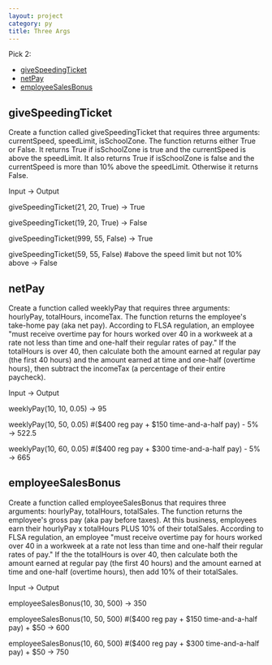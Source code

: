 ```yaml
---
layout: project
category: py
title: Three Args
---
```

Pick 2:
- [giveSpeedingTicket](#giveSpeedingTicket)
- [netPay](#netPay)
- [employeeSalesBonus](#employeeSalesBonus)


## giveSpeedingTicket
Create a function called giveSpeedingTicket that requires three arguments: currentSpeed, speedLimit, isSchoolZone.
The function returns either True or False. It returns True if isSchoolZone is true and the currentSpeed is above the speedLimit.
It also returns True if isSchoolZone is false and the currentSpeed is more than 10% above the speedLimit. Otherwise it returns False.

Input &rarr; Output

giveSpeedingTicket(21, 20, True) &rarr; True

giveSpeedingTicket(19, 20, True) &rarr; False

giveSpeedingTicket(999, 55, False) &rarr; True

giveSpeedingTicket(59, 55, False) #above the speed limit but not 10% above &rarr; False

## netPay
Create a function called weeklyPay that requires three arguments: hourlyPay, totalHours, incomeTax.
The function returns the employee's take-home pay (aka net pay). According to FLSA regulation, an employee "must receive overtime pay for hours worked over 40 in a workweek at a rate not less than time and one-half their regular rates of pay." If the totalHours is over 40, then calculate both the amount earned at regular pay (the first 40 hours) and the amount earned at time and one-half (overtime hours), then subtract the incomeTax (a percentage of their entire paycheck).

Input &rarr; Output

weeklyPay(10, 10, 0.05) &rarr; 95

weeklyPay(10, 50, 0.05) #($400 reg pay + $150 time-and-a-half pay) - 5% &rarr; 522.5

weeklyPay(10, 60, 0.05) #($400 reg pay + $300 time-and-a-half pay) - 5% &rarr; 665

## employeeSalesBonus
Create a function called employeeSalesBonus that requires three arguments: hourlyPay, totalHours, totalSales.
The function returns the employee's gross pay (aka pay before taxes). At this business, employees earn their hourlyPay x totalHours PLUS 10% of their totalSales. According to FLSA regulation, an employee "must receive overtime pay for hours worked over 40 in a workweek at a rate not less than time and one-half their regular rates of pay." If the the totalHours is over 40, then calculate both the amount earned at regular pay (the first 40 hours) and the amount earned at time and one-half (overtime hours), then add 10% of their totalSales.

Input &rarr; Output

employeeSalesBonus(10, 30, 500) &rarr; 350

employeeSalesBonus(10, 50, 500) #($400 reg pay + $150 time-and-a-half pay) + $50 &rarr; 600

employeeSalesBonus(10, 60, 500) #($400 reg pay + $300 time-and-a-half pay) + $50 &rarr; 750
